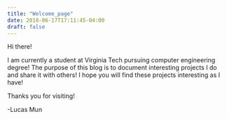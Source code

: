```yaml
---
title: "Welcome_page"
date: 2018-06-17T17:11:45-04:00
draft: false
---
```


Hi there! 

I am currently a student at Virginia Tech pursuing computer engineering degree! The purpose of this blog is to document interesting projects I do and share it with others! I hope you will find these projects interesting as I have!

Thanks you for visiting!

-Lucas Mun

